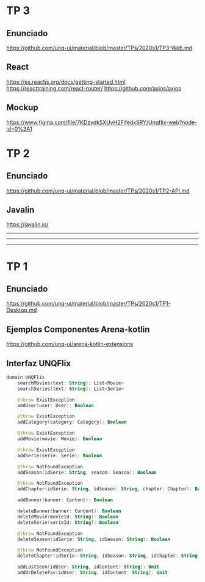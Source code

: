 # TP 3
## Enunciado 
https://github.com/unq-ui/material/blob/master/TPs/2020s1/TP3-Web.md

## React
https://es.reactjs.org/docs/getting-started.html
https://reacttraining.com/react-router/
https://github.com/axios/axios

## Mockup
https://www.figma.com/file/7KDzydk5XUvH2FifedxSRY/Unqflix-web?node-id=0%3A1

# TP 2
## Enunciado
https://github.com/unq-ui/material/blob/master/TPs/2020s1/TP2-API.md

## Javalin

https://javalin.io/

___
___
___

# TP 1
## Enunciado

https://github.com/unq-ui/material/blob/master/TPs/2020s1/TP1-Desktop.md

## Ejemplos Componentes Arena-kotlin

https://github.com/unq-ui/arena-kotlin-extensions

## Interfaz UNQFlix

```kotlin
domain.UNQFlix
    searchMovies(text: String): List<Movie>
    searchSeries(text: String): List<Serie>

    @throw ExistException
    addUser(user: User): Boolean 

    @throw ExistException
    addCategory(category: Category): Boolean

    @throw ExistException
    addMovie(movie: Movie): Boolean

    @throw ExistException
    addSerie(serie: Serie): Boolean

    @throw NotFoundException
    addSeason(idSerie: String, season: Season): Boolean

    @throw NotFoundException
    addChapter(idSerie: String, idSeason: String, chapter: Chapter): Boolean

    addBanner(banner: Content): Boolean

    deleteBanner(banner: Content): Boolean
    deleteMovie(movieId: String): Boolean
    deleteSerie(serieId: String): Boolean

    @throw NotFoundException
    deleteSeason(idSerie: String, idSeason: String): Boolean

    @throw NotFoundException
    deleteChapter(idSerie: String, idSeason: String, idChapter: String): Boolean

    addLastSeen(idUser: String, idContent: String): Unit
    addOrDeleteFav(idUser: String, idContent: String): Unit
```
    


